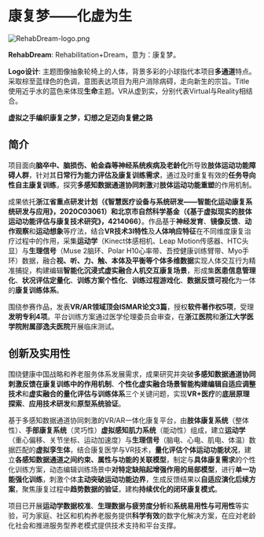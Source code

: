 # 康复梦——化虚为生

![RehabDream-logo.png](https://i.loli.net/2021/09/06/kN4TnEGu35o6BXr.png)

**RehabDream**: Rehabilitation+Dream，意为：康复梦。

**Logo设计**: 主题图像抽象轮椅上的人体，背景多彩的小球指代本项目**多通道**特点。采取棕至蓝绿色的色调，意图表达项目为用户消除病碍，走向新生的宗旨。Title使用近乎水的蓝色来体现**生命**主题。VR从虚到实，分别代表Virtual与Reality相结合。

**虚拟之手编织康复之梦，幻想之足迈向复健之路**

## 简介

项目面向**脑卒中、脑损伤、帕金森等神经系统疾病及老龄化**所导致**肢体运动功能障碍人群**，针对其**日常行为能力评估及康复训练需求**，通过及时重复有效的**任务导向性自主康复训练**，探究**多感知数据通道协同刺激**对**肢体运动功能重塑**的作用机制。

成果依托**浙江省重点研发计划（《智慧医疗设备与系统研发——智能化运动康复系统研发与应用》，2020C03061）**和**北京市自然科学基金（《基于虚拟现实的肢体运动功能评估与康复技术研究》，4214066）**。作品基于**神经发育**、**镜像反馈**、**动作观察**和**运动想象**等疗法，结合**VR技术3I特性**及**人体响应特征**在不同维度康复治疗过程中的作用，采集**运动学**（Kinect体感相机、Leap Motion传感器、HTC头显）与**生理信号**（Muse 2脑环、Polar H10心率带、吾控健康训练臂带、Myo手环）数据，融合**视、听、力、触、本体及平衡等个体多维数据**实现人体交互行为精准捕捉，构建编辑**智能化沉浸式虚实融合人机交互康复场景**，形成集**医患信息管理化**、**状况评估定量化**、**训练方案个性化**、**训练过程游戏化**、**数据反馈可视化**为一体的**康复训练体系**。

围绕参赛作品，发表**VR/AR领域顶会ISMAR论文3篇**，授权**软件著作权5项**，受理**发明专利4项**。平台训练方案通过医学伦理委员会审查，在**浙江医院**和**浙江大学医学院附属邵逸夫医院**开展临床测试。

## 创新及实用性

围绕健康中国战略和养老服务体系发展需求，成果研究并突破**多感知数据通道协同刺激反馈在康复训练中的作用机制**、**个性化虚实融合场景智能构建编辑自适应调整技术**和**虚实融合的量化评估与训练体系**三个关键问题，实现**VR+医疗**的**底层原理探索**、**应用技术研发**和**原型系统验证**。

基于多感知数据通道协同刺激的VR/AR一体化康复平台，由**肢体康复系统**（整体性）、**手部康复系统**（灵巧性）**虚拟感知肌力系统**（能动性）组成，建立**运动学**（重心偏移、关节坐标、运动加速度）与**生理信号**（脑电、心电、肌电、体温）数据匹配的**虚拟孪生体**，结合康复医学与VR技术，**量化评估个体运动功能状况**，建立**各感知数据通道之间约束、属性与功能的关联模型**，制定与**具体康复需求**的个性化训练方案，动态编辑训练场景中**对特定缺陷起增强作用的局部模型**，进行**单一功能强化训练**，刺激个体**主动突破运动功能边界**，生成反馈结果以**自适应演化后续方案**，聚焦康复过程中**趋势数据的验证**，建构**持续优化的闭环康复模式**。

项目已开展**运动学数据校准**、**生理数据与疲劳度分析**和**系统易用性与可用性**等实验，可为家庭、社区和机构养老服务提供**科学有效**的数字化解决方案，在应对老龄化社会和推进服务型养老模式提供技术支持和平台支撑。
